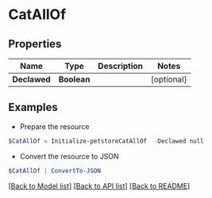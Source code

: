 # CatAllOf
## Properties

Name | Type | Description | Notes
------------ | ------------- | ------------- | -------------
**Declawed** | **Boolean** |  | [optional] 

## Examples

- Prepare the resource
```powershell
$CatAllOf = Initialize-petstoreCatAllOf  -Declawed null
```

- Convert the resource to JSON
```powershell
$CatAllOf | ConvertTo-JSON
```

[[Back to Model list]](../README.md#documentation-for-models) [[Back to API list]](../README.md#documentation-for-api-endpoints) [[Back to README]](../README.md)

